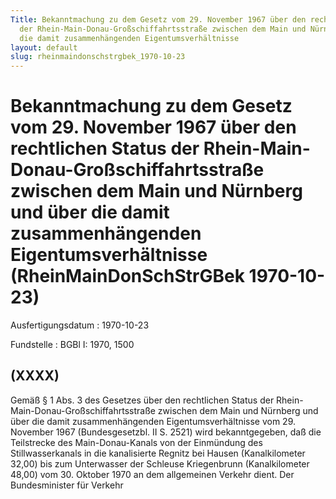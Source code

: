 ```yaml
---
Title: Bekanntmachung zu dem Gesetz vom 29. November 1967 über den rechtlichen Status
  der Rhein-Main-Donau-Großschiffahrtsstraße zwischen dem Main und Nürnberg und über
  die damit zusammenhängenden Eigentumsverhältnisse
layout: default
slug: rheinmaindonschstrgbek_1970-10-23
---
```


# Bekanntmachung zu dem Gesetz vom 29. November 1967 über den rechtlichen Status der Rhein-Main-Donau-Großschiffahrtsstraße zwischen dem Main und Nürnberg und über die damit zusammenhängenden Eigentumsverhältnisse (RheinMainDonSchStrGBek 1970-10-23)

Ausfertigungsdatum
:   1970-10-23

Fundstelle
:   BGBl I: 1970, 1500



## (XXXX)

Gemäß § 1 Abs. 3 des Gesetzes über den rechtlichen Status der Rhein-
Main-Donau-Großschiffahrtsstraße zwischen dem Main und Nürnberg und
über die damit zusammenhängenden Eigentumsverhältnisse vom 29.
November 1967 (Bundesgesetzbl. II S. 2521) wird bekanntgegeben, daß
die Teilstrecke des Main-Donau-Kanals von der Einmündung des
Stillwasserkanals in die kanalisierte Regnitz bei Hausen
(Kanalkilometer 32,00) bis zum Unterwasser der Schleuse Kriegenbrunn
(Kanalkilometer 48,00) vom 30. Oktober 1970 an dem allgemeinen Verkehr
dient.
Der Bundesminister für Verkehr

